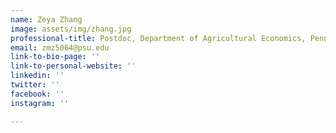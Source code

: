 ```yaml
---
name: Zeya Zhang
image: assets/img/zhang.jpg
professional-title: Postdoc, Department of Agricultural Economics, Penn State
email: zmz5064@psu.edu
link-to-bio-page: ''
link-to-personal-website: ''
linkedin: ''
twitter: ''
facebook: ''
instagram: ''

---
```

